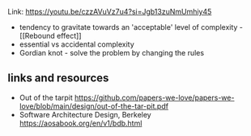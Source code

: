 Link: https://youtu.be/czzAVuVz7u4?si=Jgb13zuNmUmhiy45

- tendency to gravitate towards an 'acceptable' level of complexity - [[Rebound effect]]
- essential vs accidental complexity
- Gordian knot - solve the problem by changing the rules

## links and resources

- Out of the tarpit https://github.com/papers-we-love/papers-we-love/blob/main/design/out-of-the-tar-pit.pdf
- Software Architecture Design, Berkeley https://aosabook.org/en/v1/bdb.html